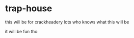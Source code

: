# trap-house
this will be for crackheadery lots
who knows what this will be <br>

it will be fun tho
